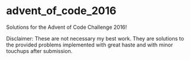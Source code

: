 # advent_of_code_2016
Solutions for the Advent of Code Challenge 2016!

Disclaimer: These are not necessary my best work. They are solutions to the provided problems implemented with great haste and with minor touchups after submission.
